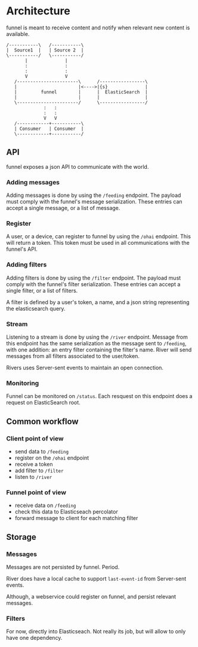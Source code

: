 # Architecture

funnel is meant to receive content and notify when relevant new content is
available.


    /-----------\   /-----------\
    |  Source1  |   | Source 2  |
    \-----------/   \-----------/
           |              |
           :              :
           :              :
           V              V
       /-----------------------\      /-----------------\
       |                       |<---->|{s}              |
       |         funnel        |      |  ElasticSearch  |
       |                       |      |                 |
       \-----------------------/      \-----------------/
                  :   :
                  :   :
                  V   V
       /------------+-----------\
       | Consumer   | Consumer  |
       \------------+-----------/

## API

funnel exposes a json API to communicate with the world.


### Adding messages

Adding messages is done by using the `/feeding` endpoint. The payload must
comply with the funnel's message serialization. These entries can accept a single
message, or a list of message.


### Register

A user, or a device, can register to funnel by using the `/ohai` endpoint.
This will return a token. This token must be used in all communications with the
funnel's API.


### Adding filters

Adding filters is done by using the `/filter` endpoint. The payload must
comply with the funnel's filter serialization. These entries can accept a single
filter, or a list of filters.

A filter is defined by a user's token, a name, and a json string representing the
elasticsearch query.


### Stream

Listening to a stream is done by using the `/river` endpoint.
Message from this endpoint has the same serialization as the message sent to
`/feeding`, with one addition: an entry filter containing the filter's name.
River will send messages from all filters associated to the user/token.

Rivers uses Server-sent events to maintain an open connection.

### Monitoring

Funnel can be monitored on `/status`. Each resquest on this endpoint does a
request on ElasticSearch root.

## Common workflow

### Client point of view

  * send data to `/feeding`
  * register on the `/ohai` endpoint
  * receive a token
  * add filter to `/filter`
  * listen to `/river`


### Funnel point of view

  * receive data on `/feeding`
  * check this data to Elasticseach percolator
  * forward message to client for each matching filter


## Storage

### Messages

Messages are not persisted by funnel. Period.

River does have a local cache to support `last-event-id` from Server-sent
events.

Although, a webservice could register on funnel, and persist relevant messages.


### Filters

For now, directly into Elasticseach. Not really its job, but will allow to only
have one dependency.
